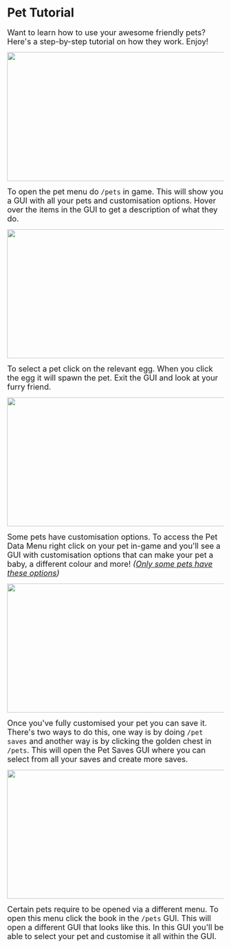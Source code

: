 # Pet Tutorial

<font size=4>Want to learn how to use your awesome friendly pets? Here's a step-by-step tutorial on how they work. Enjoy!</font>

<p align=center><img src="https://s3.amazonaws.com/files.enjin.com/765924/modules/forum/attachments/Pets1_1613917502.png"
     width="600"
     height="300"></p>

<font size=4>To open the pet menu do `/pets` in game. This will show you a GUI with all your pets and customisation options. Hover over the items in the GUI to get a description of what they do.</font>

<p align=center><img src="https://s3.amazonaws.com/files.enjin.com/765924/modules/forum/attachments/Pets2_1613917501.png"
     width="600"
     height="300"></p>

<font size=4>To select a pet click on the relevant egg. When you click the egg it will spawn the pet. Exit the GUI and look at your furry friend.</font>

<p align=center><img src="https://s3.amazonaws.com/files.enjin.com/765924/modules/forum/attachments/Pets3_1613917503.png"
     width="600"
     height="300"></p>

<font size=4>Some pets have customisation options. To access the Pet Data Menu right click on your pet in-game and you'll see a GUI with customisation options that can make your pet a baby, a different colour and more! *(<ins>Only some pets have these options</ins>)*</font>

<p align=center><img src="https://s3.amazonaws.com/files.enjin.com/765924/modules/forum/attachments/Pets4_1613917502.png"
     width="600"
     height="300"></p>

<font size=4>Once you've fully customised your pet you can save it. There's two ways to do this, one way is by doing `/pet saves` and another way is by clicking the golden chest in `/pets`. This will open the Pet Saves GUI where you can select from all your saves and create more saves.</font>

<p align=center><img src="https://s3.amazonaws.com/files.enjin.com/765924/modules/forum/attachments/Pets5_1613917502.png"
     width="600"
     height="300"></p>

<font size=4>Certain pets require to be opened via a different menu. To open this menu click the book in the `/pets` GUI. This will open a different GUI that looks like this. In this GUI you'll be able to select your pet and customise it all within the GUI.</font>
